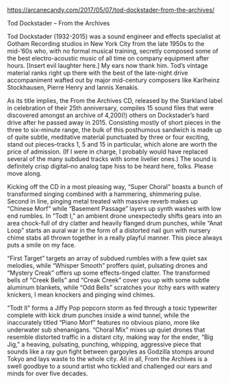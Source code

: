 https://arcanecandy.com/2017/05/07/tod-dockstader-from-the-archives/

Tod Dockstader – From the Archives

Tod Dockstader (1932-2015) was a sound engineer and effects specialist at Gotham Recording studios in New York City from the late 1950s to the mid-’60s who, with no formal musical training, secretly composed some of the best electro-acoustic music of all time on company equipment after hours. [Insert evil laughter here.] My ears now thank him. Tod’s vintage material ranks right up there with the best of the late-night drive accompaniment wafted out by major mid-century composers like Karlheinz Stockhausen, Pierre Henry and Iannis Xenakis.

As its title implies, the From the Archives CD, released by the Starkland label in celebration of their 25th anniversary, compiles 15 sound files that were discovered amongst an archive of 4,200(!) others on Dockstader’s hard drive after he passed away in 2015. Consisting mostly of short pieces in the three to six-minute range, the bulk of this posthumous sandwich is made up of quite subtle, meditative material punctuated by three or four exciting, stand out pieces–tracks 1, 5 and 15 in particular, which alone are worth the price of admission. (If I were in charge, I probably would have replaced several of the many subdued tracks with some livelier ones.) The sound is definitely crisp digital–no analog tape hiss to be heard here, folks. Please move along.

Kicking off the CD in a most pleasing way, “Super Choral” boasts a bunch of transformed singing combined with a hammering, shimmering pulse. Second in line, pinging metal treated with massive reverb makes up “Chinese Morf” while “Basement Passage” layers up synth washes with low end rumbles. In “Todt I,” an ambient drone unexpectedly shifts gears into an area chock-full of dry clatter and heavily flanged drum punches, while “Anat Loop” starts an aural war in the form of a distorted nail gun with nursery chime stabs all thrown together in a really playful manner. This piece always puts a smile on my face.

“First Target” targets an array of subdued rumbles with a few quiet sax melodies, while “Whisper Smooth” proffers quiet, pulsating drones and “Mystery Creak” offers up some effects-tinged clatter. The transformed bells of “Creek Bells” and “Creak Creek” cover you up with some subtle aluminum blankets, while “Odd Bells” scratches your itchy ears with watery knickers, I mean knockers and pinging wind chimes.

“Todt II” forms a Jiffy Pop popcorn storm as fed through a toxic typewriter complete with kick drum punches inside a wind tunnel, while the inaccurately titled “Piano Morf” features no obvious piano, more like underwater sub shenanigans. “Choral Mix” mixes up quiet drones that resemble distorted traffic in a distant city, making way for the ender, “Big Jig,” a heaving, pulsating, punching, whipping, aggressive piece that sounds like a ray gun fight between gargoyles as Godzilla stomps around Tokyo and lays waste to the whole city. All in all, From the Archives is a swell goodbye to a sound artist who tickled and challenged our ears and minds for over five decades.